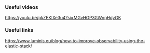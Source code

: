 
### Useful videos 
https://youtu.be/pkZEKIXe3u4?si=MGvHGP3GWnpHdyGK

### Useful links
https://www.luminis.eu/blog/how-to-improve-observability-using-the-elastic-stack/
